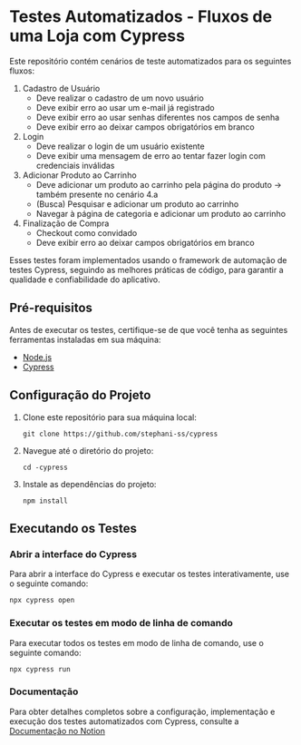 # Testes Automatizados - Fluxos de uma Loja com Cypress

Este repositório contém cenários de teste automatizados para os seguintes fluxos:

1. Cadastro de Usuário 
   - Deve realizar o cadastro de um novo usuário
   - Deve exibir erro ao usar um e-mail já registrado
   - Deve exibir erro ao usar senhas diferentes nos campos de senha
   - Deve exibir erro ao deixar campos obrigatórios em branco
2. Login
   - Deve realizar o login de um usuário existente
   - Deve exibir uma mensagem de erro ao tentar fazer login com credenciais inválidas
4. Adicionar Produto ao Carrinho
   - Deve adicionar um produto ao carrinho pela página do produto → também presente no cenário 4.a
   - (Busca) Pesquisar e adicionar um produto ao carrinho
   - Navegar à página de categoria e adicionar um produto ao carrinho
5. Finalização de Compra
   - Checkout como convidado
   - Deve exibir erro ao deixar campos obrigatórios em branco

Esses testes foram implementados usando o framework de automação de testes Cypress, seguindo as melhores práticas de código, para garantir a qualidade e confiabilidade do aplicativo.

## Pré-requisitos

Antes de executar os testes, certifique-se de que você tenha as seguintes ferramentas instaladas em sua máquina:

- [Node.js](https://nodejs.org/)
- [Cypress](https://docs.cypress.io/guides/getting-started/installing-cypress)

## Configuração do Projeto

1. Clone este repositório para sua máquina local:

   ```shell
   git clone https://github.com/stephani-ss/cypress

2. Navegue até o diretório do projeto:

   ```shell
   cd -cypress

3. Instale as dependências do projeto:

   ```shell
   npm install

## Executando os Testes

### Abrir a interface do Cypress
Para abrir a interface do Cypress e executar os testes interativamente, use o seguinte comando:

   ```shell
   npx cypress open
   ```

### Executar os testes em modo de linha de comando
Para executar todos os testes em modo de linha de comando, use o seguinte comando:
   ```shell
   npx cypress run
   ```

### Documentação
Para obter detalhes completos sobre a configuração, implementação e execução dos testes automatizados com Cypress, consulte a [Documentação no Notion](https://nodejs.org/)


